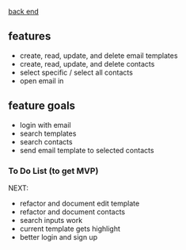 <a href="https://github.com/cooljasonmelton/email-automater-backend"> back end </a>


## features
* create, read, update, and delete email templates
* create, read, update, and delete contacts
* select specific / select all contacts
* open email in 

## feature goals
* login with email
* search templates
* search contacts
* send email template to selected contacts



### To Do List (to get MVP)

NEXT: 
* refactor and document edit template
* refactor and document contacts 
* search inputs work
* current template gets highlight
* better login and sign up 

